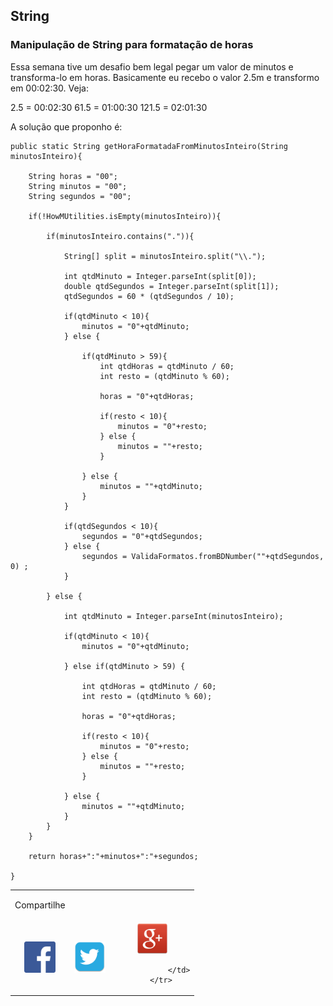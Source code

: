 ## String

### Manipulação de String para formatação de horas

Essa semana tive um desafio bem legal pegar um valor de minutos e transforma-lo em horas. Basicamente eu recebo o valor 2.5m e transformo em 00:02:30. Veja:

2.5   = 00:02:30
61.5  = 01:00:30
121.5 = 02:01:30

A solução que proponho é:

```
public static String getHoraFormatadaFromMinutosInteiro(String minutosInteiro){
    	
	String horas = "00";
	String minutos = "00";
	String segundos = "00";
	
	if(!HowMUtilities.isEmpty(minutosInteiro)){
	
		if(minutosInteiro.contains(".")){
			
			String[] split = minutosInteiro.split("\\.");
			
			int qtdMinuto = Integer.parseInt(split[0]);
			double qtdSegundos = Integer.parseInt(split[1]);
			qtdSegundos = 60 * (qtdSegundos / 10);
			
			if(qtdMinuto < 10){
				minutos = "0"+qtdMinuto;
			} else {
				
				if(qtdMinuto > 59){
					int qtdHoras = qtdMinuto / 60;
					int resto = (qtdMinuto % 60);
					
					horas = "0"+qtdHoras;
					
					if(resto < 10){
						minutos = "0"+resto;
					} else {
						minutos = ""+resto;
					}
					
				} else {
					minutos = ""+qtdMinuto;
				}
			}
			
			if(qtdSegundos < 10){
				segundos = "0"+qtdSegundos;
			} else {
				segundos = ValidaFormatos.fromBDNumber(""+qtdSegundos, 0) ;
			}
			
		} else {
			
			int qtdMinuto = Integer.parseInt(minutosInteiro);
			
			if(qtdMinuto < 10){
				minutos = "0"+qtdMinuto;
			
			} else if(qtdMinuto > 59) {
				
				int qtdHoras = qtdMinuto / 60;
				int resto = (qtdMinuto % 60);
				
				horas = "0"+qtdHoras;
				
				if(resto < 10){
					minutos = "0"+resto;
				} else {
					minutos = ""+resto;
				}
				
			} else {
				minutos = ""+qtdMinuto;
			}
		}
	}
	
	return horas+":"+minutos+":"+segundos; 
	
}
```

<!-- COMPARTILHAMENTO DE POST -->
<table width="100%" align="center">
        <tr>
                <td><p>Compartilhe</p></td>
        </tr>
        <tr>
                <td align="center" title="Facebook">
                        <a onclick="window.open(this.href, 'facebook-share','width=580,height=296');return false;" href="https://www.facebook.com/sharer/sharer.php?u=http://gpanassol.github.io/notes/nosql/" class="icon-facebook">
                                <img src="/assets/network/fc.png" width="50" height="50"/>
                        </a>
                </td>
                <td align="center" title="Twitter">
                        <a onclick="window.open(this.href, 'twitter-share', 'width=550,height=235');return false;" href="http://twitter.com/share?text=NoSQL&amp;url=http://gpanassol.github.io/notes/nosql/" class="icon-twitter">
                                <img src="/assets/network/twitter.png" width="50" height="50"/>
                        </a>
                </td>
                <td align="center" title="LinkedIn">
                        <a onclick="window.open(this.href, 'google-plus-share', 'width=490,height=530');return false;" href="https://plus.google.com/share?url=http://gpanassol.github.io/notes/nosql/" class="icon-google-plus">
                                <img src="/assets/network/google-plus.png" width="50" height="50"/>
                        </a>

                </td>
        </tr>
</table>